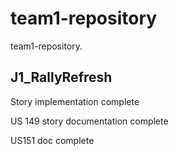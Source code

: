 # team1-repository

team1-repository. 

## J1_RallyRefresh 

Story implementation complete

US 149 story documentation complete

US151 doc complete
